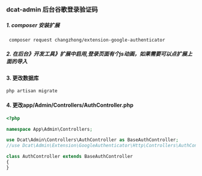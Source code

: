 ### dcat-admin 后台谷歌登录验证码


##### 1. composer 安装扩展
```
 composer request changzhong/extension-google-authenticator
```

##### 2. 在后台》开发工具》扩展中启用,登录页面有个js动画，如果需要可以点扩展上面的导入

#### 3. 更改数据库 
```
php artisan migrate
```

#### 4. 更改app/Admin/Controllers/AuthController.php
```php
<?php

namespace App\Admin\Controllers;

use Dcat\Admin\Controllers\AuthController as BaseAuthController;
//use Dcat\Admin\Extension\GoogleAuthenticator\Http\Controllers\AuthController as BaseAuthController;

class AuthController extends BaseAuthController
{
}

```



